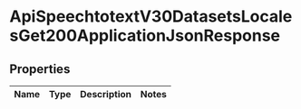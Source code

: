 # ApiSpeechtotextV30DatasetsLocalesGet200ApplicationJsonResponse

## Properties
Name | Type | Description | Notes
------------ | ------------- | ------------- | -------------
